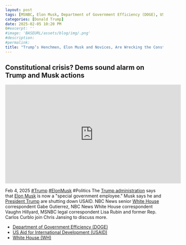 ```yaml
---
layout: post
tags: [MSNBC, Elon Musk, Department of Government Efficiency (DOGE), US Aid for International Development (USAID), White House (WH), politics]
categories: [Donald Trump]
date: 2025-02-05 10:20 PM
0#excerpt: ''
#image: 'BASEURL/assets/blog/img/.png'
#description:
#permalink:
title: "Trump’s Henchmen, Elon Musk and Novices, Are Wrecking the Constitution For Trump"
---
```



## Constitutional crisis? Dems sound alarm on Trump and Musk actions

<iframe width="560" height="315" src="https://www.youtube.com/embed/QxXH0BOzbSY?si=EvigHWi82lorwV_w" title="YouTube video player" frameborder="0" allow="accelerometer; autoplay; clipboard-write; encrypted-media; gyroscope; picture-in-picture; web-share" referrerpolicy="strict-origin-when-cross-origin" allowfullscreen></iframe>

Feb 4, 2025  [#Trump](https://www.whitehouse.gov/) [#ElonMusk](https://x.com/elonmusk) #Politics
The [Trump administration](https://www.whitehouse.gov/) says that [Elon Musk](https://x.com/elonmusk) is now a "special government employee." Musk says he and [President Trump](https://www.whitehouse.gov/) are shutting down USAID. NBC News senior [White House](https://www.whitehouse.gov/) correspondent Gabe Gutierrez, NBC News White House correspondent Vaughn Hillyard, MSNBC legal correspondent Lisa Rubin and former Rep. Carlos Curblo join Chris Jansing to discuss more.

- [Department of Government Efficiency (DOGE)](https://doge.gov/)
- [US Aid for International Development (USAID)](https://www.usaid.gov/)
- [White House (WH)](https://www.whitehouse.gov/)